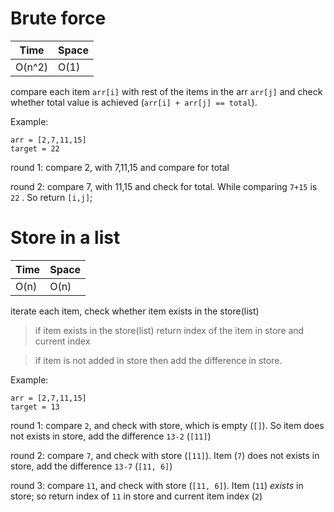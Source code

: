 # Brute force

 
Time  | Space
----- | ------
O(n^2) | O(1)


compare each item `arr[i]` with rest of the items in the arr `arr[j]` and check whether total value is achieved (`arr[i] + arr[j] == total`).

Example: 
```
arr = [2,7,11,15] 
target = 22
```

round 1: compare 2, with 7,11,15 and compare for total

round 2: compare 7, with 11,15 and check for total. While comparing `7+15` is `22` . So return `[i,j]`;


# Store in a list

Time  | Space
----- | ------
O(n) | O(n)

iterate each item, check whether item exists in the store(list) 

> if item exists in the store(list) return index of the item in store and current index

> if item is not added in store then add the difference in store.

Example: 
```
arr = [2,7,11,15] 
target = 13
```

round 1: compare `2`, and check with store, which is empty (`[]`). So item does not exists in store, add the difference `13-2` (`[11]`)

round 2: compare `7`, and check with store (`[11]`). Item (`7`) does not exists in store, add the difference `13-7` (`[11, 6]`)

round 3: compare `11`, and check with store (`[11, 6]`). Item (`11`) *exists* in store; so return index of `11` in store and current item index (`2`)

